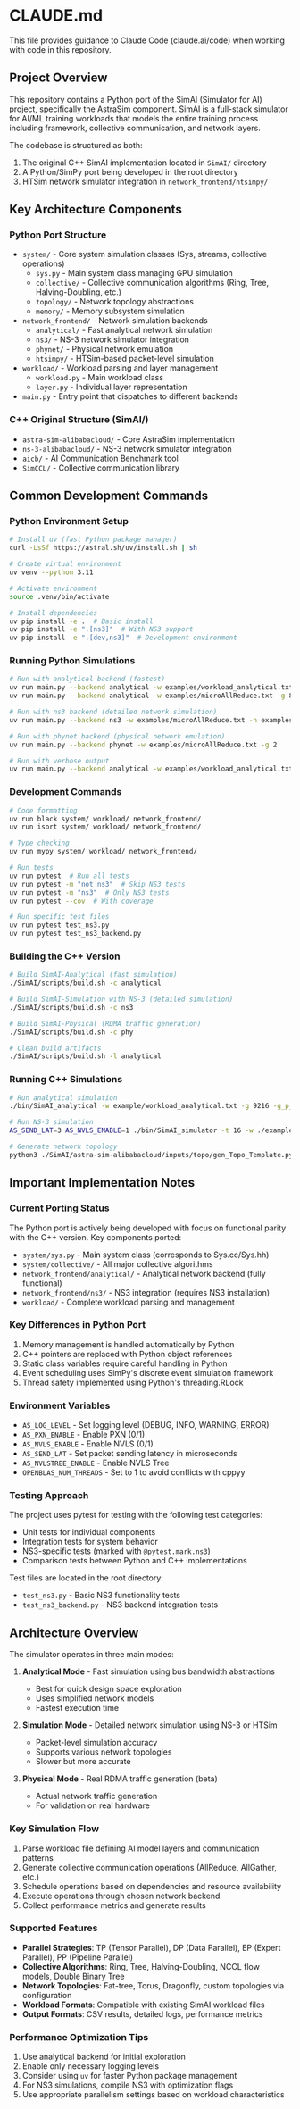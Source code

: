 # CLAUDE.md

This file provides guidance to Claude Code (claude.ai/code) when working with code in this repository.

## Project Overview

This repository contains a Python port of the SimAI (Simulator for AI) project, specifically the AstraSim component. SimAI is a full-stack simulator for AI/ML training workloads that models the entire training process including framework, collective communication, and network layers.

The codebase is structured as both:
1. The original C++ SimAI implementation located in `SimAI/` directory
2. A Python/SimPy port being developed in the root directory
3. HTSim network simulator integration in `network_frontend/htsimpy/`

## Key Architecture Components

### Python Port Structure
- `system/` - Core system simulation classes (Sys, streams, collective operations)
  - `sys.py` - Main system class managing GPU simulation
  - `collective/` - Collective communication algorithms (Ring, Tree, Halving-Doubling, etc.)
  - `topology/` - Network topology abstractions
  - `memory/` - Memory subsystem simulation
- `network_frontend/` - Network simulation backends
  - `analytical/` - Fast analytical network simulation
  - `ns3/` - NS-3 network simulator integration
  - `phynet/` - Physical network emulation
  - `htsimpy/` - HTSim-based packet-level simulation
- `workload/` - Workload parsing and layer management
  - `workload.py` - Main workload class
  - `layer.py` - Individual layer representation
- `main.py` - Entry point that dispatches to different backends

### C++ Original Structure (SimAI/)
- `astra-sim-alibabacloud/` - Core AstraSim implementation
- `ns-3-alibabacloud/` - NS-3 network simulator integration
- `aicb/` - AI Communication Benchmark tool
- `SimCCL/` - Collective communication library

## Common Development Commands

### Python Environment Setup
```bash
# Install uv (fast Python package manager)
curl -LsSf https://astral.sh/uv/install.sh | sh

# Create virtual environment
uv venv --python 3.11

# Activate environment
source .venv/bin/activate

# Install dependencies
uv pip install -e .  # Basic install
uv pip install -e ".[ns3]"  # With NS3 support
uv pip install -e ".[dev,ns3]"  # Development environment
```

### Running Python Simulations
```bash
# Run with analytical backend (fastest)
uv run main.py --backend analytical -w examples/workload_analytical.txt -g 8
uv run main.py --backend analytical -w examples/microAllReduce.txt -g 8

# Run with ns3 backend (detailed network simulation)
uv run main.py --backend ns3 -w examples/microAllReduce.txt -n examples/topo_8gpu.txt -c examples/network.conf

# Run with phynet backend (physical network emulation)
uv run main.py --backend phynet -w examples/microAllReduce.txt -g 2

# Run with verbose output
uv run main.py --backend analytical -w examples/workload_analytical.txt -g 8 --verbose
```

### Development Commands
```bash
# Code formatting
uv run black system/ workload/ network_frontend/
uv run isort system/ workload/ network_frontend/

# Type checking
uv run mypy system/ workload/ network_frontend/

# Run tests
uv run pytest  # Run all tests
uv run pytest -m "not ns3"  # Skip NS3 tests
uv run pytest -m "ns3"  # Only NS3 tests
uv run pytest --cov  # With coverage

# Run specific test files
uv run pytest test_ns3.py
uv run pytest test_ns3_backend.py
```

### Building the C++ Version
```bash
# Build SimAI-Analytical (fast simulation)
./SimAI/scripts/build.sh -c analytical

# Build SimAI-Simulation with NS-3 (detailed simulation)
./SimAI/scripts/build.sh -c ns3

# Build SimAI-Physical (RDMA traffic generation)
./SimAI/scripts/build.sh -c phy

# Clean build artifacts
./SimAI/scripts/build.sh -l analytical
```

### Running C++ Simulations
```bash
# Run analytical simulation
./bin/SimAI_analytical -w example/workload_analytical.txt -g 9216 -g_p_s 8 -r test- -busbw example/busbw.yaml

# Run NS-3 simulation
AS_SEND_LAT=3 AS_NVLS_ENABLE=1 ./bin/SimAI_simulator -t 16 -w ./example/microAllReduce.txt -n ./Spectrum-X_128g_8gps_100Gbps_A100 -c astra-sim-alibabacloud/inputs/config/SimAI.conf

# Generate network topology
python3 ./SimAI/astra-sim-alibabacloud/inputs/topo/gen_Topo_Template.py -topo Spectrum-X -g 128 -gt A100 -bw 100Gbps -nvbw 2400Gbps
```

## Important Implementation Notes

### Current Porting Status
The Python port is actively being developed with focus on functional parity with the C++ version. Key components ported:
- `system/sys.py` - Main system class (corresponds to Sys.cc/Sys.hh)
- `system/collective/` - All major collective algorithms
- `network_frontend/analytical/` - Analytical network backend (fully functional)
- `network_frontend/ns3/` - NS3 integration (requires NS3 installation)
- `workload/` - Complete workload parsing and management

### Key Differences in Python Port
1. Memory management is handled automatically by Python
2. C++ pointers are replaced with Python object references
3. Static class variables require careful handling in Python
4. Event scheduling uses SimPy's discrete event simulation framework
5. Thread safety implemented using Python's threading.RLock

### Environment Variables
- `AS_LOG_LEVEL` - Set logging level (DEBUG, INFO, WARNING, ERROR)
- `AS_PXN_ENABLE` - Enable PXN (0/1)
- `AS_NVLS_ENABLE` - Enable NVLS (0/1)
- `AS_SEND_LAT` - Set packet sending latency in microseconds
- `AS_NVLSTREE_ENABLE` - Enable NVLS Tree
- `OPENBLAS_NUM_THREADS` - Set to 1 to avoid conflicts with cppyy

### Testing Approach
The project uses pytest for testing with the following test categories:
- Unit tests for individual components
- Integration tests for system behavior
- NS3-specific tests (marked with `@pytest.mark.ns3`)
- Comparison tests between Python and C++ implementations

Test files are located in the root directory:
- `test_ns3.py` - Basic NS3 functionality tests
- `test_ns3_backend.py` - NS3 backend integration tests

## Architecture Overview

The simulator operates in three main modes:

1. **Analytical Mode** - Fast simulation using bus bandwidth abstractions
   - Best for quick design space exploration
   - Uses simplified network models
   - Fastest execution time

2. **Simulation Mode** - Detailed network simulation using NS-3 or HTSim
   - Packet-level simulation accuracy
   - Supports various network topologies
   - Slower but more accurate

3. **Physical Mode** - Real RDMA traffic generation (beta)
   - Actual network traffic generation
   - For validation on real hardware

### Key Simulation Flow
1. Parse workload file defining AI model layers and communication patterns
2. Generate collective communication operations (AllReduce, AllGather, etc.)
3. Schedule operations based on dependencies and resource availability
4. Execute operations through chosen network backend
5. Collect performance metrics and generate results

### Supported Features
- **Parallel Strategies**: TP (Tensor Parallel), DP (Data Parallel), EP (Expert Parallel), PP (Pipeline Parallel)
- **Collective Algorithms**: Ring, Tree, Halving-Doubling, NCCL flow models, Double Binary Tree
- **Network Topologies**: Fat-tree, Torus, Dragonfly, custom topologies via configuration
- **Workload Formats**: Compatible with existing SimAI workload files
- **Output Formats**: CSV results, detailed logs, performance metrics

### Performance Optimization Tips
1. Use analytical backend for initial exploration
2. Enable only necessary logging levels
3. Consider using `uv` for faster Python package management
4. For NS3 simulations, compile NS3 with optimization flags
5. Use appropriate parallelism settings based on workload characteristics